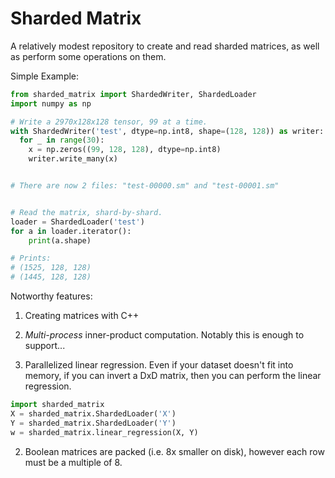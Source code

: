 # Sharded Matrix

A relatively modest repository to create and read sharded matrices, as well as perform some operations on them.

Simple Example:

```Python
from sharded_matrix import ShardedWriter, ShardedLoader
import numpy as np

# Write a 2970x128x128 tensor, 99 at a time.
with ShardedWriter('test', dtype=np.int8, shape=(128, 128)) as writer:
  for _ in range(30):
    x = np.zeros((99, 128, 128), dtype=np.int8)
    writer.write_many(x)


# There are now 2 files: "test-00000.sm" and "test-00001.sm"


# Read the matrix, shard-by-shard.
loader = ShardedLoader('test')
for a in loader.iterator():
    print(a.shape)

# Prints:
# (1525, 128, 128)
# (1445, 128, 128)

```

Notworthy features:

1. Creating matrices with C++

2. *Multi-process* inner-product computation. Notably this is enough to support...

3. Parallelized linear regression. Even if your dataset doesn't fit into memory, if you can invert a DxD matrix, then you can perform the linear regression.

```Python
import sharded_matrix
X = sharded_matrix.ShardedLoader('X')
Y = sharded_matrix.ShardedLoader('Y')
w = sharded_matrix.linear_regression(X, Y)
```

2. Boolean matrices are packed (i.e. 8x smaller on disk), however each row must be a multiple of 8.

